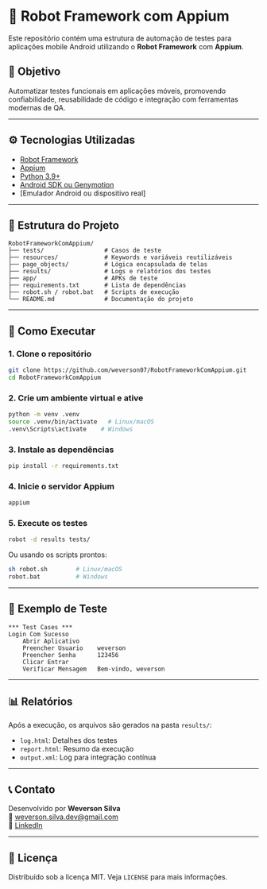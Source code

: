 # 🤖 Robot Framework com Appium

Este repositório contém uma estrutura de automação de testes para aplicações mobile Android utilizando o **Robot Framework** com **Appium**.

## 📌 Objetivo

Automatizar testes funcionais em aplicações móveis, promovendo confiabilidade, reusabilidade de código e integração com ferramentas modernas de QA.

---

## ⚙️ Tecnologias Utilizadas

- [Robot Framework](https://robotframework.org/)
- [Appium](https://appium.io/)
- [Python 3.9+](https://www.python.org/)
- [Android SDK ou Genymotion](https://developer.android.com/studio)
- [Emulador Android ou dispositivo real]

---

## 📁 Estrutura do Projeto

```
RobotFrameworkComAppium/
├── tests/                 # Casos de teste
├── resources/             # Keywords e variáveis reutilizáveis
├── page_objects/          # Lógica encapsulada de telas
├── results/               # Logs e relatórios dos testes
├── app/                   # APKs de teste
├── requirements.txt       # Lista de dependências
├── robot.sh / robot.bat   # Scripts de execução
└── README.md              # Documentação do projeto
```

---

## 🚀 Como Executar

### 1. Clone o repositório

```bash
git clone https://github.com/weverson07/RobotFrameworkComAppium.git
cd RobotFrameworkComAppium
```

### 2. Crie um ambiente virtual e ative

```bash
python -m venv .venv
source .venv/bin/activate   # Linux/macOS
.venv\Scripts\activate    # Windows
```

### 3. Instale as dependências

```bash
pip install -r requirements.txt
```

### 4. Inicie o servidor Appium

```bash
appium
```

### 5. Execute os testes

```bash
robot -d results tests/
```

Ou usando os scripts prontos:

```bash
sh robot.sh        # Linux/macOS
robot.bat          # Windows
```

---

## 🧪 Exemplo de Teste

```robot
*** Test Cases ***
Login Com Sucesso
    Abrir Aplicativo
    Preencher Usuario    weverson
    Preencher Senha      123456
    Clicar Entrar
    Verificar Mensagem   Bem-vindo, weverson
```

---

## 📊 Relatórios

Após a execução, os arquivos são gerados na pasta `results/`:

- `log.html`: Detalhes dos testes
- `report.html`: Resumo da execução
- `output.xml`: Log para integração contínua

---

## 📞 Contato

Desenvolvido por **Weverson Silva**  
📧 weverson.silva.dev@gmail.com  
🔗 [LinkedIn](https://www.linkedin.com/in/weversonsilva)

---

## 📝 Licença

Distribuído sob a licença MIT. Veja `LICENSE` para mais informações.
